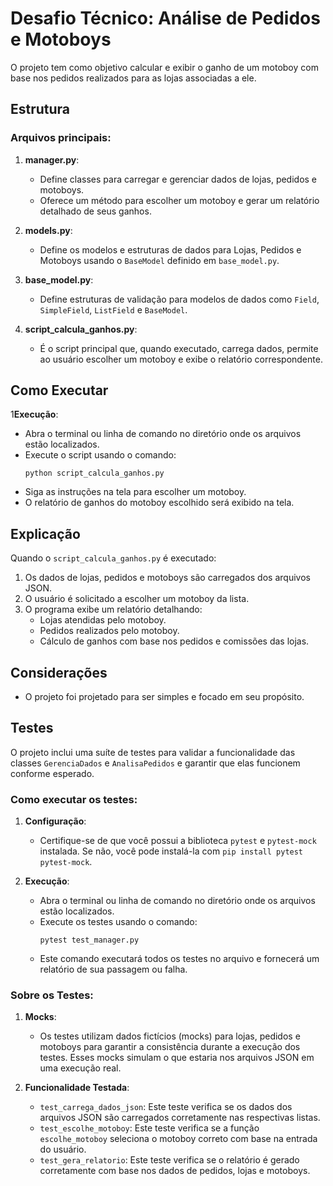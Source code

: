 # Desafio Técnico: Análise de Pedidos e Motoboys

O projeto tem como objetivo calcular e exibir o ganho de um motoboy com base nos pedidos realizados para as lojas associadas a ele.

## Estrutura

### Arquivos principais:

1. **manager.py**: 
   - Define classes para carregar e gerenciar dados de lojas, pedidos e motoboys.
   - Oferece um método para escolher um motoboy e gerar um relatório detalhado de seus ganhos.
   
2. **models.py**:
   - Define os modelos e estruturas de dados para Lojas, Pedidos e Motoboys usando o `BaseModel` definido em `base_model.py`.
   
3. **base_model.py**: 
   - Define estruturas de validação para modelos de dados como `Field`, `SimpleField`, `ListField` e `BaseModel`.
   
4. **script_calcula_ganhos.py**: 
   - É o script principal que, quando executado, carrega dados, permite ao usuário escolher um motoboy e exibe o relatório correspondente.

## Como Executar

1**Execução**:
   - Abra o terminal ou linha de comando no diretório onde os arquivos estão localizados.
   - Execute o script usando o comando: 
     ```
     python script_calcula_ganhos.py
     ```
   - Siga as instruções na tela para escolher um motoboy.
   - O relatório de ganhos do motoboy escolhido será exibido na tela.

## Explicação

Quando o `script_calcula_ganhos.py` é executado:

1. Os dados de lojas, pedidos e motoboys são carregados dos arquivos JSON.
2. O usuário é solicitado a escolher um motoboy da lista.
3. O programa exibe um relatório detalhando:
   - Lojas atendidas pelo motoboy.
   - Pedidos realizados pelo motoboy.
   - Cálculo de ganhos com base nos pedidos e comissões das lojas.
   
## Considerações

- O projeto foi projetado para ser simples e focado em seu propósito.

## Testes

O projeto inclui uma suíte de testes para validar a funcionalidade das classes `GerenciaDados` e `AnalisaPedidos` e garantir que elas funcionem conforme esperado.

### Como executar os testes:

1. **Configuração**:
   - Certifique-se de que você possui a biblioteca `pytest` e `pytest-mock` instalada. Se não, você pode instalá-la com `pip install pytest pytest-mock`.

2. **Execução**:
   - Abra o terminal ou linha de comando no diretório onde os arquivos estão localizados.
   - Execute os testes usando o comando: 
     ```
     pytest test_manager.py
     ```
   - Este comando executará todos os testes no arquivo e fornecerá um relatório de sua passagem ou falha.

### Sobre os Testes:

1. **Mocks**: 
   - Os testes utilizam dados fictícios (mocks) para lojas, pedidos e motoboys para garantir a consistência durante a execução dos testes. Esses mocks simulam o que estaria nos arquivos JSON em uma execução real.

2. **Funcionalidade Testada**:
   - `test_carrega_dados_json`: Este teste verifica se os dados dos arquivos JSON são carregados corretamente nas respectivas listas.
   - `test_escolhe_motoboy`: Este teste verifica se a função `escolhe_motoboy` seleciona o motoboy correto com base na entrada do usuário.
   - `test_gera_relatorio`: Este teste verifica se o relatório é gerado corretamente com base nos dados de pedidos, lojas e motoboys.
